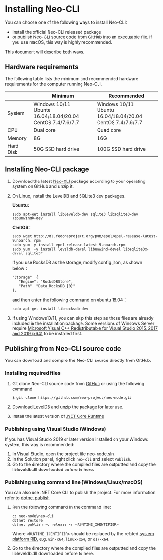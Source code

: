 # Installing Neo-CLI

You can choose one of the following ways to install Neo-CLI:

- Install the official Neo-CLI released package
- or publish Neo-CLI source code from GitHub into an executable file. If you use macOS, this way is highly recommended.

This document will describe both ways.

## Hardware requirements

The following table lists the minimum and recommended hardware requirements for the computer running Neo-CLI.

|           | Minimum                                              | Recommended                                          |
| --------- | ---------------------------------------------------- | ---------------------------------------------------- |
| System    | Windows 10/11<br/>Ubuntu 16.04/18.04/20.04<br/>CentOS 7.4/7.6/7.7 | Windows 10/11<br/>Ubuntu 16.04/18.04/20.04<br/>CentOS 7.4/7.6/7.7 |
| CPU       | Dual core                                            | Quad core                                            |
| Memory    | 8G                                                   | 16G                                                  |
| Hard Disk | 50G SSD hard drive                                   | 100G SSD hard drive                                  |

## Installing Neo-CLI package

1. Download the latest [Neo-CLI](https://github.com/neo-project/neo-cli/releases) package according to your operating system on GitHub and unzip it.

2. On Linux, install the LevelDB and SQLite3 dev packages. 

    **Ubuntu:**

    ```
    sudo apt-get install libleveldb-dev sqlite3 libsqlite3-dev libunwind8-dev
    ```
 
    **CentOS:**
 
    ```
    sudo wget http://dl.fedoraproject.org/pub/epel/epel-release-latest-9.noarch. rpm
    sudo yum -y install epel-release-latest-9.noarch.rpm
    sudo yum  -y install leveldb-devel libunwind-devel libsqlite3x-devel sqlite3*
    ```
 
    If you use RocksDB as the storage, modify config.json, as shown below：
 
    ```
    "Storage": {
       "Engine": "RocksDBStore",
       "Path": "Data_RocksDB_{0}"
    },
    ```
 
    and then enter the following command on ubuntu 18.04：
 
    ```
    sudo apt-get install librocksdb-dev
    ```

3. If using Windows10/11, you can skip this step as those files are already included in the installation package. Some versions of Windows Server require [Microsoft Visual C++ Redistributable for Visual Studio 2015, 2017 and 2019 (x64)](https://aka.ms/vs/16/release/vc_redist.x64.exe) to be installed first.

## Publishing from Neo-CLI source code

You can download and compile the Neo-CLI source directly from GitHub.

### Installing required files

1. Git clone Neo-CLI source code from [GitHub](https://github.com/neo-project/neo-node) or using the following command:

    ```
    $ git clone https://github.com/neo-project/neo-node.git
    ```

2. Download [LevelDB](https://github.com/neo-ngd/leveldb/releases) and unzip the package for later use.

3. Install the latest version of  [.NET Core Runtime](https://dotnet.microsoft.com/download/dotnet-core/current/runtime)

### Publishing using Visual Studio (Windows)

If you has Visual Studio 2019 or later version installed on your Windows system, this way is recommended:

1. In Visual Studio, open the project file neo-node.sln.
2. In the Solution panel, right click `neo-cli` and select `Publish`.
3. Go to the directory where the compiled files are outputted and copy the libleveldb.dll downloaded before to here.

### Publishing using command line (Windows/Linux/macOS)

You can also use .NET Core CLI to pubish the project. For more information refer to [dotnet publish](https://docs.microsoft.com/zh-cn/dotnet/core/tools/dotnet-publish).

1. Run the following command in the command line:
  
   ```
   cd neo-node\neo-cli
   dotnet restore
   dotnet publish -c release -r <RUNTIME_IDENTIFIER>
   ```
   Where `<RUNTIME_IDENTIFIER>` should be replaced by the related [system platform RID](https://docs.microsoft.com/zh-cn/dotnet/core/rid-catalog), e.g.  `win-x64`, `linux-x64`, or `osx-x64`.

2. Go to the directory where the compiled files are outputted and copy the libleveldb.dll downloaded before to here.

